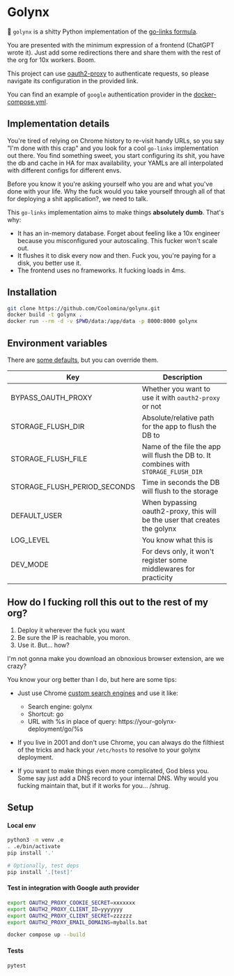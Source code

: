 # Golynx

🦊 `golynx` is a shitty Python implementation of the [go-links formula](https://meta.wikimedia.org/wiki/Go_links).

You are presented with the minimum expression of a frontend (ChatGPT wrote it). Just add some redirections there and share them with the rest of the org for 10x workers. Boom.

This project can use [oauth2-proxy](https://oauth2-proxy.github.io/oauth2-proxy/) to authenticate requests, so please navigate its configuration in the provided link.

You can find an example of `google` authentication provider in the [docker-compose.yml](docker-compose.yml).

## Implementation details

You're tired of relying on Chrome history to re-visit handy URLs, so you say "I'm done with this crap" and you look for a cool `go-links` implementation out there. You find something sweet, you start configuring its shit, you have the db and cache in HA for max availability, your YAMLs are all interpolated with different configs for different envs.

Before you know it you're asking yourself who you are and what you've done with your life. Why the fuck would you take yourself through all of that for deploying a shit application?, we need to talk.

This `go-links` implementation aims to make things **absolutely dumb**. That's why:

- It has an in-memory database. Forget about feeling like a 10x engineer because you misconfigured your autoscaling. This fucker won't scale out.
- It flushes it to disk every now and then. Fuck you, you're paying for a disk, you better use it.
- The frontend uses no frameworks. It fucking loads in 4ms.

## Installation

```bash
git clone https://github.com/Coolomina/golynx.git
docker build -t golynx .
docker run --rm -d -v $PWD/data:/app/data -p 8000:8000 golynx
```

## Environment variables

There are [some defaults](./golynx/config.py), but you can override them.

| Key | Description |
| --- | --- |
| BYPASS_OAUTH_PROXY | Whether you want to use it with `oauth2-proxy` or not |
| STORAGE_FLUSH_DIR | Absolute/relative path for the app to flush the DB to |
| STORAGE_FLUSH_FILE | Name of the file the app will flush the DB to. It combines with `STORAGE_FLUSH_DIR` |
| STORAGE_FLUSH_PERIOD_SECONDS | Time in seconds the DB will flush to the storage |
| DEFAULT_USER | When bypassing oauth2-proxy, this will be the user that creates the golynx |
| LOG_LEVEL | You know what this is |
| DEV_MODE | For devs only, it won't register some middlewares for practicity |

## How do I fucking roll this out to the rest of my org?

1. Deploy it wherever the fuck you want
2. Be sure the IP is reachable, you moron.
3. Use it. But... how?

I'm not gonna make you download an obnoxious browser extension, are we crazy?

You know your org better than I do, but here are some tips:

- Just use Chrome [custom search engines](https://zapier.com/blog/add-search-engine-to-chrome/) and use it like:
    - Search engine: golynx
    - Shortcut: go
    - URL with %s in place of query: https://your-golynx-deployment/go/%s

- If you live in 2001 and don't use Chrome, you can always do the filthiest of the tricks and hack your `/etc/hosts` to resolve to your golynx deployment.

- If you want to make things even more complicated, God bless you. Some say just add a DNS record to your internal DNS. Why would you fucking maintain that, but if it works for you... /shrug.

## Setup

#### Local env

```bash
python3 -m venv .e
. .e/bin/activate
pip install '.'

# Optionally, test deps
pip install '.[test]'
```

#### Test in integration with Google auth provider

```bash
export OAUTH2_PROXY_COOKIE_SECRET=xxxxxxx
export OAUTH2_PROXY_CLIENT_ID=yyyyyyy
export OAUTH2_PROXY_CLIENT_SECRET=zzzzzz
export OAUTH2_PROXY_EMAIL_DOMAINS=myballs.bat

docker compose up --build
```

#### Tests

```bash
pytest
```

